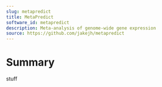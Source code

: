 ```yaml
---
slug: metapredict
title: MetaPredict
software_id: metapredict
description: Meta-analysis of genome-wide gene expression
source: https://github.com/jakejh/metapredict
---
```


# Summary

stuff

